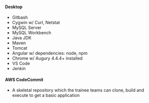 #### Desktop

  * Gitbash
  * Cygwin w/ Curl, Netstat
  * MySQL Server
  * MySQL Workbench
  * Java JDK
  * Maven
  * Tomcat
  * Angular w/ dependencies: node, npm
  * Chrome w/ Augury 4.4.4+ installed
  * VS Code
  * Jenkin
 
#### AWS CodeCommit

  * A skeletal repository which the trainee teams can clone, build and execute to get a basic application

 